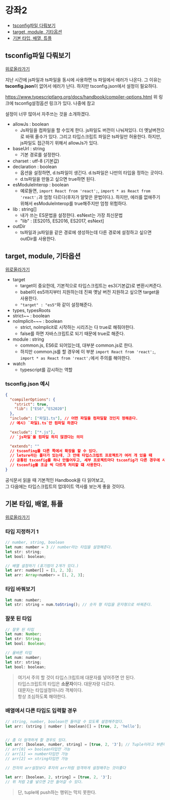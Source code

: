 # 강좌2

  - [tsconfig파일 다뤄보기](#tsconfig파일-다뤄보기)
  - [target, module, 기타옵션](#target,-module,-기타옵션)
  - [기본 타입, 배열, 튜플](#기본-타입,-배열,-튜플)

## tsconfig파일 다뤄보기
[위로올라가기](#강좌2)

지난 시간에 js파일과 ts파일을 동시에 사용하면 ts 파일에서 에러가 나온다. 그 이유는 <br>
**tsconfig.json**이 없어서 에러가 난다.
하지만 tsconfig.json에서 설정이 필요하다.

https://www.typescriptlang.org/docs/handbook/compiler-options.html
위 링크에 tsconfig설정옵션 링크가 있다. 나중에 참고

설정이 너무 많아서 자주쓰는 것을 소개하겠다.
- allowJs : boolean
  - Js파일을 컴파일을 할 수있게 한다. js파일도 버전이 나눠져있다. 더 옛날버전으로 바꿔 줄수가 있다. 그리고 타입스크립트 파일은 ts파일만 허용한다. 하지만, js파일도 접근하기 위해서 allowJs가 있다.
- baseUrl : string
  - 기본 경로를 설정한다.
- charset : utf-8 (기본값)
- declaration : boolean
  - 옵션을 설정하면, d.ts파일이 생긴다. d.ts파일은 나만의 타입을 정하는 곳이다.
  - d.ts파일을 만들고 싶으면 true하면 된다.
- esModuleInterop : boolean
  - 예로들면, `import React from 'react';`, `import * as React from 'react';`과 엄청 다르다(후자가 알맞은 문법이다.). 하지만, 에러를 없애주기 위해서 esModuleInterop를 true해주지만 엄청 위험하다. 
- lib : string[]
  - 내가 쓰는 ES문법을 설정한다. esNext는 가장 최신문법
  - "lib" : [ES2015, ES2016, ES2017, esNext]
- outDir
  - ts파일과 js파일을 같은 경로에 생성하는데 다른 경로에 설정하고 싶으면 outDir를 사용한다.

## target, module, 기타옵션
[위로올라가기](#강좌2)

- target
  - target이 중요한데, 기본적으로 타입스크립트는 es3(기본값)로 변환시켜준다. 
  - babel이 es5까지부터 지원하는데 진짜 옛날 버전 지원하고 싶으면 target을 사용한다.
  - `"target" : "es5"`와 같이 설정해준다.
- types, typesRoots
- strict~~ : boolean
- noImplicit~~~ : boolean
  - strict, noImplicit로 시작하는 시리즈는 다 true로 해줘야한다.
  - false를 하면 자바스크립트로 되기 때문에 true로 해준다.
- module : string
  - common.js, ES6로 되어있는데, 대부분 common.js로 한다.
  - 하지만 common.js를 할 경우에 이 부분 `import React from 'react';`, `import * as React from 'react';`에서 주의를 해야한다.
- watch
  - typescript를 감시하는 역할

### tsconfig.json 예시
```json
{
  "compilerOptions": {
    "strict": true,
    "lib": ["ES6","ES2020"]
  },
  "include": ["파일1.ts"], // 어떤 파일을 컴파일할 것인지 정해준다.
  // 예시) `파일1.ts`만 컴파일 하겠다

  "exclude": ["*.js"], 
  // `js파일`을 컴파일 하지 않겠다는 의미

  "extends": "" 
  // tsconfing를 다른 쪽에서 확장을 할 수 있다.
  // leture라는 폴더가 있는데, 그 안에 타입스크립트 프로젝트가 여러 개 있을 때
  // 공통된 tsconfig를 하나 만들어두고, 세부 프로젝트마다 tsconfig가 다른 경우에 사용한다
  // tsconfig를 조금 씩 다르게 처리할 떄 사용한다.
}
```

공식문서 읽을 때 기본적인 Handbook을 다 읽어보고, <br>
그 다음에는 타입스크립트의 업데이트 역사를 보는게 좋을 것이다. <br>

## 기본 타입, 배열, 튜플
[위로올라가기](#강좌2)

### 타입 지정하기 1
```js
// number, string, boolean
let num: number = 3 // number라는 타입을 설정해준다.
let str: string;
let bool: boolean;

// 배열 설정하기 (표기법이 2개가 있다.)
let arr: number[] = [1, 2, 3];
let arr: Array<number> = [1, 2, 3];
```


### 타입 바꿔보기
```js
let num: number;
let str: string = num.toString(); // 숫자 형 타입을 문자형으로 바꿔준다.
```

### 잘못 된 타입
```js
// 잘못 된 타입
let num: Number;
let str: String;
let bool: Boolean;

// 올바른 타입
let num: number;
let str: string;
let bool: boolean;
```
> 여기서 주의 할 것이 타입스크립트에 대문자를 넣어주면 안 된다. <br>
> 타입스크립트의 타입은 **소문자**이다. 대문자랑 다르다. <br>
> 대문자는 타입설정아니라 객체이다. <br>
> 항상 조심하도록 해야한다. <br>

### 배열에서 다른 타입도 입력할 경우
```js
// string, number, boolean만 들어갈 수 있도록 설정해주었다.
let arr: (string | number | boolean)[] = [true, 2, 'hello'];


// 좀 더 엄격하게 할 경우도 있다.
let arr: [boolean, number, string] = [true, 2, '3']; // Tuple이라고 부른다.
// arr[0] => boolean타입만 가능
// arr[1] => number타입만 가능
// arr[2] => string타입만 가능

// 전자의 arr설정보다 후자의 arr처럼 엄격하게 설정해주는 것이좋다

let arr: [boolean, 2, string] = [true, 2, '3'];
// 위 처럼 2를 넣으면 2만 들어갈 수 있다. 
```
> 단, tuple에 push하는 행위는 막지 못한다.
